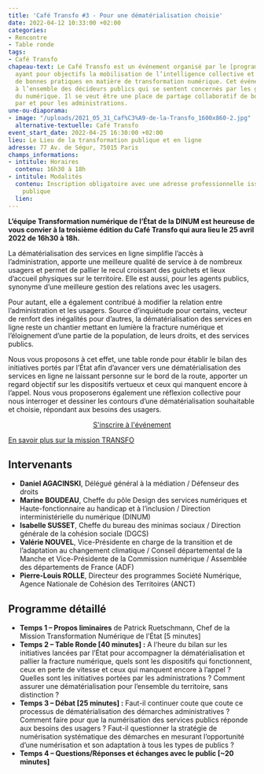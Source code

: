 ```yaml
---
title: 'Café Transfo #3 - Pour une dématérialisation choisie'
date: 2022-04-12 10:33:00 +02:00
categories:
- Rencontre
- Table ronde
tags:
- Café Transfo
chapeau-text: Le Café Transfo est un événement organisé par le [programme TECH.GOUV](https://www.numerique.gouv.fr/actualites/tech-gouv-accelerer-la-transformation-numerique-du-service-public/)
  ayant pour objectifs la mobilisation de l’intelligence collective et la diffusion
  de bonnes pratiques en matière de transformation numérique. Cet événement est destiné
  à l’ensemble des décideurs publics qui se sentent concernés par les grands enjeux
  du numérique. Il se veut être une place de partage collaboratif de bonnes pratiques
  par et pour les administrations.
une-ou-diaporama:
- image: "/uploads/2021_05_31_Caf%C3%A9-de-la-Transfo_1600x860-2.jpg"
  alternative-textuelle: Café Transfo
event_start_date: 2022-04-25 16:30:00 +02:00
lieu: Le Lieu de la transformation publique et en ligne
adresse: 77 Av. de Ségur, 75015 Paris
champs_informations:
- intitule: Horaires
  contenu: 16h30 à 18h
- intitule: Modalités
  contenu: Inscription obligatoire avec une adresse professionnelle issue de la fonction
    publique
  lien: 
---
```


**L’équipe Transformation numérique de l’État de la DINUM est heureuse de vous convier à la troisième édition du Café Transfo qui aura lieu le 25 avril 2022 de 16h30 à 18h.**

La dématérialisation des services en ligne simplifie l’accès à l’administration, apporte une meilleure qualité de service à de nombreux usagers et permet de pallier le recul croissant des guichets et lieux d’accueil physiques sur le territoire. Elle est aussi, pour les agents publics, synonyme d’une meilleure gestion des relations avec les usagers.

Pour autant, elle a également contribué à modifier la relation entre l’administration et les usagers. Source d’inquiétude pour certains, vecteur de renfort des inégalités pour d’autres, la dématérialisation des services en ligne reste un chantier mettant en lumière la fracture numérique et l’éloignement d’une partie de la population, de leurs droits, et des services publics. 

Nous vous proposons à cet effet, une table ronde pour établir le bilan des initiatives portés par l’État afin d’avancer vers une dématérialisation des services en ligne ne laissant personne sur le bord de la route, apporter un regard objectif sur les dispositifs vertueux et ceux qui manquent encore à l’appel. Nous vous proposerons également une réflexion collective pour nous interroger et dessiner les contours d’une dématérialisation souhaitable et choisie, répondant aux besoins des usagers.

<p align="center"><a href="https://www.eventbrite.fr/e/billets-le-numerique-au-service-des-politiques-publiques-de-jeunesse-168711525715" class="button">S'inscrire à l'événement</a></p>

[En savoir plus sur la mission TRANSFO](https://www.numerique.gouv.fr/services/conseil-strategie-transformation-numerique/)

## Intervenants

* **Daniel AGACINSKI**, Délégué général à la médiation / Défenseur des droits
* **Marine BOUDEAU**, Cheffe du pôle Design des services numériques et Haute-fonctionnaire au handicap et à l’inclusion / Direction interministérielle du numérique (DINUM)
* **Isabelle SUSSET**, Cheffe du bureau des minimas sociaux / Direction générale de la
cohésion sociale (DGCS)
* **Valérie NOUVEL**, Vice-Présidente en charge de la transition et de l’adaptation au changement climatique / Conseil départemental de la Manche et Vice-Présidente de la Commission numérique / Assemblée des départements de France (ADF)
* **Pierre-Louis ROLLE**, Directeur des programmes Société Numérique, Agence Nationale de Cohésion des Territoires (ANCT)

## Programme détaillé

* **Temps 1 – Propos liminaires** de Patrick Ruetschmann, Chef de la Mission Transformation Numérique de l’État [5 minutes]
* **Temps 2 – Table Ronde [40 minutes] :** A l’heure du bilan sur les initiatives lancées par l’État pour accompagner la dématérialisation et pallier la fracture numérique, quels sont les dispositifs qui fonctionnent, ceux en perte de vitesse et ceux qui manquent encore à l’appel ? Quelles sont les initiatives portées par les administrations ? Comment assurer une dématérialisation pour l’ensemble du territoire, sans distinction ?
* **Temps 3 – Débat [25 minutes] :** Faut-il continuer coute que coute ce processus de dématérialisation des démarches administratives ? Comment faire pour que la numérisation des services publics réponde aux besoins des usagers ? Faut-il questionner la stratégie de numérisation systématique des démarches en mesurant l’opportunité d’une numérisation et son adaptation à tous les types de publics ?
* **Temps 4 – Questions/Réponses et échanges avec le public [~20 minutes]**
